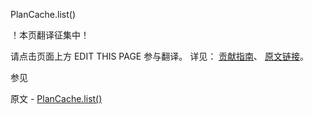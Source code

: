  PlanCache.list()

 ！本页翻译征集中！

请点击页面上方 EDIT THIS PAGE 参与翻译。
详见：
[贡献指南]( https://github.com/JinMuInfo/MongoDB-Manual-zh/blob/master/CONTRIBUTING.md )、
[原文链接](  https://docs.mongodb.com/manual/reference/method/PlanCache.list/  )。

 参见

原文 - [PlanCache.list()]( https://docs.mongodb.com/manual/reference/method/PlanCache.list/ )

